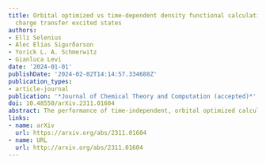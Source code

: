 ```yaml
---
title: Orbital optimized vs time-dependent density functional calculations of intramolecular
  charge transfer excited states
authors:
- Elli Selenius
- Alec Elías Sigurðarson
- Yorick L. A. Schmerwitz
- Gianluca Levi
date: '2024-01-01'
publishDate: '2024-02-02T14:14:57.334688Z'
publication_types:
- article-journal
publication: '*Journal of Chemical Theory and Computation (accepted)*'
doi: 10.48550/arXiv.2311.01604
abstract: The performance of time-independent, orbital optimized calculations of excited states is assessed with respect to charge transfer excitations in organic molecules in comparison to the linear-response time-dependent density functional theory (TD-DFT) approach. A direct optimization method to converge on saddle points of the electronic energy surface is used to carry out calculations with the local density approximation (LDA) and the generalized gradient approximation (GGA) functionals PBE and BLYP for a set of 27 excitations in 15 molecules. The time-independent approach is fully variational and provides a relaxed excited state electron density from which the extent of charge transfer is quantified. The TD-DFT calculations are generally found to provide larger charge transfer distances compared to the orbital optimized calculations, even when including first-order orbital relaxation effects with the Z-vector method. While the error on the excitation energy relative to theoretical best estimates is found to increase with the extent of charge transfer up to ca. −2 eV for TD-DFT, no correlation is observed for the orbital optimized approach. The orbital optimized calculations with the LDA and the GGA functionals provide a mean absolute error of ∼0.7 eV, outperforming TD-DFT with both local and global hybrid functionals for excitations with long-range charge transfer character. Orbital optimized calculations with the global hybrid functional B3LYP and the range-separated hybrid functional CAM-B3LYP on a selection of states with short- and long-range charge transfer indicate that inclusion of exact exchange has a small effect on the charge transfer distance, while it significantly improves the excitation energy, with the best performing functional CAM-B3LYP providing an absolute error typically around 0.15 eV.
links:
- name: arXiv
  url: https://arxiv.org/abs/2311.01604
- name: URL
  url: http://arxiv.org/abs/2311.01604
---
```

